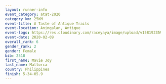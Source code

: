 ```yaml
--- 
layout: runner-info 
event_category: atat-2020 
category_km: 25KM 
event-title: A Taste of Antique Trails 
event-location: Aningalan, Antique 
event-logo: https://res.cloudinary.com/raceyaya/image/upload/v1581923594/logo/2020/atat-2020_zzhtph.png 
event-date: 2020-02-09 
overall_rank: 6
gender_rank: 2
gender: Female
bib: 2510
first_name: Mavie Joy
last_name: Mallorca
country: Philippines
finish: 5-34-05.9
--- 
```

